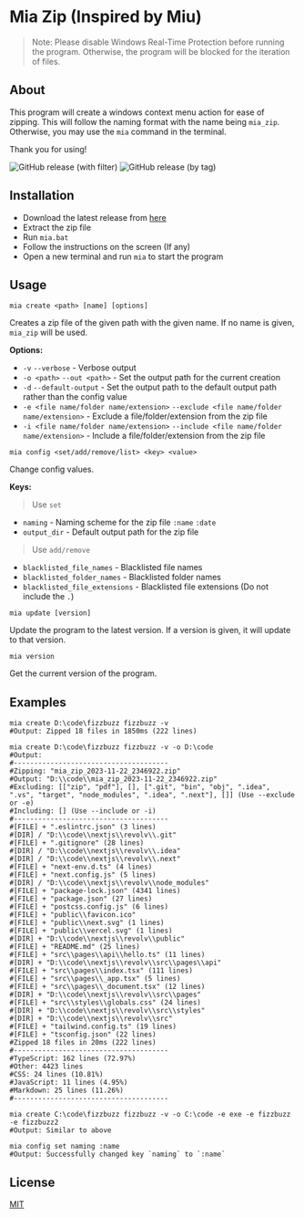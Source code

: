 # Mia Zip (Inspired by Miu)

> Note: Please disable Windows Real-Time Protection before running the program. Otherwise, the program will be 
> blocked for the iteration of files.

## About

This program will create a windows context menu action for ease of zipping. This will follow the naming format with 
the name being `mia_zip`.
Otherwise, you may use the `mia` command in the terminal.

Thank you for using!

![GitHub release (with filter)](https://img.shields.io/github/v/release/Azuyamat/mia_rust?style=for-the-badge&logo=github)
![GitHub release (by tag)](https://img.shields.io/github/downloads/Azuyamat/mia_rust/latest/total?style=for-the-badge&logo=github&label=Downloads&color=FFFFFF)



## Installation
- Download the latest release from [here](https://github.com/Azuyamat/mia_rust/releases/latest)
- Extract the zip file
- Run `mia.bat`
- Follow the instructions on the screen (If any)
- Open a new terminal and run `mia` to start the program

## Usage

```shell
mia create <path> [name] [options]
```
Creates a zip file of the given path with the given name. If no name is given, `mia_zip` will be used.

**Options:**
- `-v` `--verbose` - Verbose output
- `-o <path>` `--out <path>` - Set the output path for the current creation
- `-d` `--default-output` - Set the output path to the default output path rather than the config value
- `-e <file name/folder name/extension>` `--exclude <file name/folder name/extension>` - Exclude a file/folder/extension from the zip file
- `-i <file name/folder name/extension>` `--include <file name/folder name/extension>` - Include a file/folder/extension from the zip file

```shell
mia config <set/add/remove/list> <key> <value>
```
Change config values.

**Keys:**
> Use `set`
- `naming` - Naming scheme for the zip file `:name` `:date`
- `output_dir` - Default output path for the zip file
> Use `add/remove`
- `blacklisted_file_names` - Blacklisted file names
- `blacklisted_folder_names` - Blacklisted folder names
- `blacklisted_file_extensions` - Blacklisted file extensions (Do not include the `.`)

```shell
mia update [version]
```
Update the program to the latest version. If a version is given, it will update to that version.

```shell
mia version
```
Get the current version of the program.

## Examples

```shell
mia create D:\code\fizzbuzz fizzbuzz -v
#Output: Zipped 18 files in 1850ms (222 lines)
```
```shell
mia create D:\code\fizzbuzz fizzbuzz -v -o D:\code
#Output:
#--------------------------------------
#Zipping: "mia_zip_2023-11-22_2346922.zip"
#Output: "D:\\code\\mia_zip_2023-11-22_2346922.zip"
#Excluding: [["zip", "pdf"], [], [".git", "bin", "obj", ".idea", ".vs", "target", "node_modules", ".idea", ".next"], []] (Use --exclude or -e)
#Including: [] (Use --include or -i)
#--------------------------------------
#[FILE] + ".eslintrc.json" (3 lines)
#[DIR] / "D:\\code\\nextjs\\revolv\\.git"
#[FILE] + ".gitignore" (28 lines)
#[DIR] / "D:\\code\\nextjs\\revolv\\.idea"
#[DIR] / "D:\\code\\nextjs\\revolv\\.next"
#[FILE] + "next-env.d.ts" (4 lines)
#[FILE] + "next.config.js" (5 lines)
#[DIR] / "D:\\code\\nextjs\\revolv\\node_modules"
#[FILE] + "package-lock.json" (4341 lines)
#[FILE] + "package.json" (27 lines)
#[FILE] + "postcss.config.js" (6 lines)
#[FILE] + "public\\favicon.ico"
#[FILE] + "public\\next.svg" (1 lines)
#[FILE] + "public\\vercel.svg" (1 lines)
#[DIR] + "D:\\code\\nextjs\\revolv\\public"
#[FILE] + "README.md" (25 lines)
#[FILE] + "src\\pages\\api\\hello.ts" (11 lines)
#[DIR] + "D:\\code\\nextjs\\revolv\\src\\pages\\api"
#[FILE] + "src\\pages\\index.tsx" (111 lines)
#[FILE] + "src\\pages\\_app.tsx" (5 lines)
#[FILE] + "src\\pages\\_document.tsx" (12 lines)
#[DIR] + "D:\\code\\nextjs\\revolv\\src\\pages"
#[FILE] + "src\\styles\\globals.css" (24 lines)
#[DIR] + "D:\\code\\nextjs\\revolv\\src\\styles"
#[DIR] + "D:\\code\\nextjs\\revolv\\src"
#[FILE] + "tailwind.config.ts" (19 lines)
#[FILE] + "tsconfig.json" (22 lines)
#Zipped 18 files in 20ms (222 lines)
#--------------------------------------
#TypeScript: 162 lines (72.97%)
#Other: 4423 lines
#CSS: 24 lines (10.81%)
#JavaScript: 11 lines (4.95%)
#Markdown: 25 lines (11.26%)
#--------------------------------------
```
```shell
mia create C:\code\fizzbuzz fizzbuzz -v -o C:\code -e exe -e fizzbuzz -e fizzbuzz2
#Output: Similar to above
```
```shell
mia config set naming :name
#Output: Successfully changed key `naming` to `:name`
```

## License
[MIT](https://choosealicense.com/licenses/mit/)
